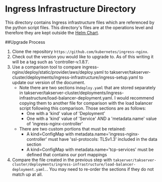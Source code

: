 # Ingress Infrastructure Directory

This directory contains Ingress infrastructure files which are referenced by the python script files. 
This directory's files are at the operations level and therefore they are kept outside the [Helm Chart](../helm).   


##Upgrade Process

1.  Clone the repository `https://github.com/kubernetes/ingress-nginx`.  
2.  Check out the version you would like to upgrade to. As of this writing it will be a tag such as 'controller-v.1.8.1'.  
3.  Use a comparison tool to compare ingress-nginx/deploy/static/provider/aws/deploy.yaml to takserver/takserver-cluster/deployments/ingress-infrastructure/ingress-setup.yaml to update our version of the document.  
    * Note there are two sections in`deploy.yaml` that are stored separately in takserver/takserver-cluster/deployments/ingress-infrastructure/load-balancer-deployment.yaml. I would recommend copying them to another file for comparison with the load balancer script following this comparison. Those sections are as follows:  
	  - One with a 'kind' value of 'Deployment'  
	  - One with a 'kind' value of 'Service' AND a 'metadata.name' value of 'ingress-nginx-controller'  
	* There are two custom portions that must be retained:  
	  - A kind=ConfigMap with metadata.name='ingress-nginx-controller' must have 'ssl-protocols: TLSv1.3' included in the data section  
	  - A kind=ConfigMap with metadata.name='tcp-services' must be defined that contains our port mappings  
4.  Compare the file created in the previous step with `takserver/takserver-cluster/deployments/ingress-infrastructure/load-balancer-deployment.yaml.`. You may need to re-order the sections if they do not match up at all.  
